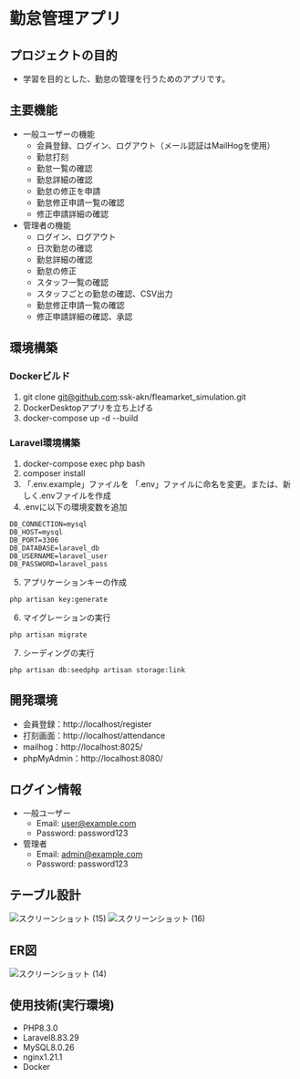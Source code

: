 # 勤怠管理アプリ
## プロジェクトの目的
- 学習を目的とした、勤怠の管理を行うためのアプリです。
## 主要機能
- 一般ユーザーの機能
  - 会員登録、ログイン、ログアウト（メール認証はMailHogを使用）
  - 勤怠打刻
  - 勤怠一覧の確認
  - 勤怠詳細の確認
  - 勤怠の修正を申請
  - 勤怠修正申請一覧の確認
  - 修正申請詳細の確認
- 管理者の機能
  - ログイン、ログアウト
  - 日次勤怠の確認
  - 勤怠詳細の確認
  - 勤怠の修正
  - スタッフ一覧の確認
  - スタッフごとの勤怠の確認、CSV出力
  - 勤怠修正申請一覧の確認
  - 修正申請詳細の確認、承認
## 環境構築
### Dockerビルド
1. git clone git@github.com:ssk-akn/fleamarket_simulation.git
2. DockerDesktopアプリを立ち上げる
3. docker-compose up -d --build
### Laravel環境構築
1. docker-compose exec php bash
2. composer install
3. 「.env.example」ファイルを 「.env」ファイルに命名を変更。または、新しく.envファイルを作成
4. .envに以下の環境変数を追加
```
DB_CONNECTION=mysql
DB_HOST=mysql
DB_PORT=3306
DB_DATABASE=laravel_db
DB_USERNAME=laravel_user
DB_PASSWORD=laravel_pass
```
5. アプリケーションキーの作成
```
php artisan key:generate
```
6. マイグレーションの実行
```
php artisan migrate
```
7. シーディングの実行
```
php artisan db:seedphp artisan storage:link
```
## 開発環境
- 会員登録：http://localhost/register
- 打刻画面：http://localhost/attendance
- mailhog：http://localhost:8025/
- phpMyAdmin：http://localhost:8080/
## ログイン情報
- 一般ユーザー
  - Email: user@example.com
  - Password: password123
- 管理者
  - Email: admin@example.com
  - Password: password123
## テーブル設計

![スクリーンショット (15)](https://github.com/user-attachments/assets/c060dd9c-1dac-40eb-95e9-fcf598c8c8d0)
![スクリーンショット (16)](https://github.com/user-attachments/assets/726d6d18-df60-4d6e-a66e-a91af0aa275a)

## ER図

![スクリーンショット (14)](https://github.com/user-attachments/assets/a55460f8-ee08-4945-95d9-4e13d8397578)

## 使用技術(実行環境)
- PHP8.3.0
- Laravel8.83.29
- MySQL8.0.26
- nginx1.21.1
- Docker
